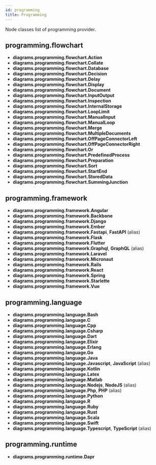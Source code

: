 ```yaml
---
id: programming
title: Programming
---
```


Node classes list of programming provider.

## programming.flowchart

- **diagrams.programming.flowchart.Action**
- **diagrams.programming.flowchart.Collate**
- **diagrams.programming.flowchart.Database**
- **diagrams.programming.flowchart.Decision**
- **diagrams.programming.flowchart.Delay**
- **diagrams.programming.flowchart.Display**
- **diagrams.programming.flowchart.Document**
- **diagrams.programming.flowchart.InputOutput**
- **diagrams.programming.flowchart.Inspection**
- **diagrams.programming.flowchart.InternalStorage**
- **diagrams.programming.flowchart.LoopLimit**
- **diagrams.programming.flowchart.ManualInput**
- **diagrams.programming.flowchart.ManualLoop**
- **diagrams.programming.flowchart.Merge**
- **diagrams.programming.flowchart.MultipleDocuments**
- **diagrams.programming.flowchart.OffPageConnectorLeft**
- **diagrams.programming.flowchart.OffPageConnectorRight**
- **diagrams.programming.flowchart.Or**
- **diagrams.programming.flowchart.PredefinedProcess**
- **diagrams.programming.flowchart.Preparation**
- **diagrams.programming.flowchart.Sort**
- **diagrams.programming.flowchart.StartEnd**
- **diagrams.programming.flowchart.StoredData**
- **diagrams.programming.flowchart.SummingJunction**

## programming.framework

- **diagrams.programming.framework.Angular**
- **diagrams.programming.framework.Backbone**
- **diagrams.programming.framework.Django**
- **diagrams.programming.framework.Ember**
- **diagrams.programming.framework.Fastapi**, **FastAPI** (alias)
- **diagrams.programming.framework.Flask**
- **diagrams.programming.framework.Flutter**
- **diagrams.programming.framework.Graphql**, **GraphQL** (alias)
- **diagrams.programming.framework.Laravel**
- **diagrams.programming.framework.Micronaut**
- **diagrams.programming.framework.Rails**
- **diagrams.programming.framework.React**
- **diagrams.programming.framework.Spring**
- **diagrams.programming.framework.Starlette**
- **diagrams.programming.framework.Vue**

## programming.language

- **diagrams.programming.language.Bash**
- **diagrams.programming.language.C**
- **diagrams.programming.language.Cpp**
- **diagrams.programming.language.Csharp**
- **diagrams.programming.language.Dart**
- **diagrams.programming.language.Elixir**
- **diagrams.programming.language.Erlang**
- **diagrams.programming.language.Go**
- **diagrams.programming.language.Java**
- **diagrams.programming.language.Javascript**, **JavaScript** (alias)
- **diagrams.programming.language.Kotlin**
- **diagrams.programming.language.Latex**
- **diagrams.programming.language.Matlab**
- **diagrams.programming.language.Nodejs**, **NodeJS** (alias)
- **diagrams.programming.language.Php**, **PHP** (alias)
- **diagrams.programming.language.Python**
- **diagrams.programming.language.R**
- **diagrams.programming.language.Ruby**
- **diagrams.programming.language.Rust**
- **diagrams.programming.language.Scala**
- **diagrams.programming.language.Swift**
- **diagrams.programming.language.Typescript**, **TypeScript** (alias)

## programming.runtime

- **diagrams.programming.runtime.Dapr**
